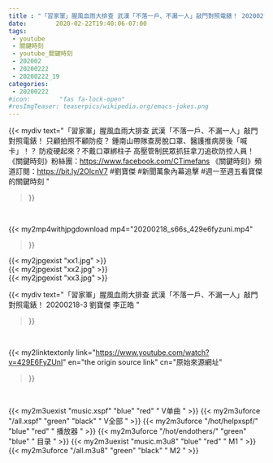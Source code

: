 ```yaml
---
title : "「習家軍」腥風血雨大排查 武漢「不落一戶、不漏一人」敲門對照電錶！ 20200218-3 劉寶傑 李正皓 "
date:        2020-02-22T19:40:06-07:00
tags:
 - youtube
 - 關鍵時刻
 - youtube_關鍵時刻
 - 202002
 - 20200222
 - 20200222_19
categories:
 - 20200222
#icon:        "fas fa-lock-open"
#resImgTeaser: teaserpics/wikipedia.org/emacs-jokes.png
---
```


{{< mydiv text="「習家軍」腥風血雨大排查 武漢「不落一戶、不漏一人」敲門對照電錶！ 只顧拍照不顧防疫？ 鍾南山帶隊查房脫口罩、醫護推病房後「喊卡」！？ 防疫硬起來？不戴口罩綁柱子 高壓管制民眾抓狂拿刀追砍防控人員！  《關鍵時刻》粉絲團：https://www.facebook.com/CTimefans 《關鍵時刻》頻道訂閱：https://bit.ly/2OlcnV7  #劉寶傑 #新聞萬象內幕追擊 #週一至週五看寶傑的關鍵時刻 "
>}}
<br>


{{< my2mp4withjpgdownload mp4="20200218_s66s_429e6fyzuni.mp4"
>}}

{{< my2jpgexist "xx1.jpg" >}}<br>
{{< my2jpgexist "xx2.jpg" >}}<br>
{{< my2jpgexist "xx3.jpg" >}}<br>



{{< mydiv text="「習家軍」腥風血雨大排查 武漢「不落一戶、不漏一人」敲門對照電錶！ 20200218-3 劉寶傑 李正皓 "
>}}
<br>

{{< my2linktextonly link="https://www.youtube.com/watch?v=429E6FyZUnI"
en="the origin source link" cn="原始來源網址"
>}}


<br>

{{< my2m3uexist "music.xspf"        "blue"   "red"    " V单曲 " >}} {{< my2m3uforce "/all.xspf"         "green"  "black"  " V全部 " >}} {{< my2m3uforce "/hot/helpxspf/"    "blue"   "red"    " 播放器 " >}} {{< my2m3uforce "/hot/endothers/"   "green"  "blue"   " 目录 " >}} {{< my2m3uexist "music.m3u8"        "blue"   "red"    " M1 " >}} {{< my2m3uforce "/all.m3u8"         "green"  "black"  " M2 " >}} 
